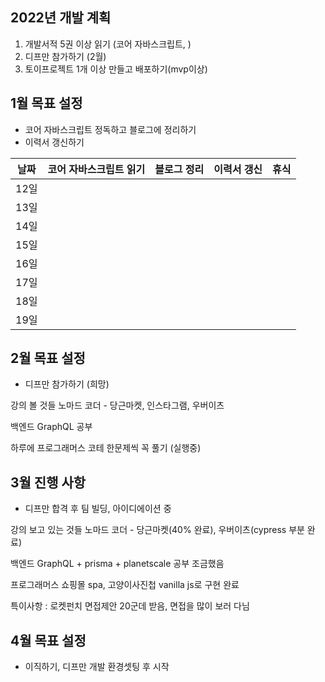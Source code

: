 ## 2022년 개발 계획
1. 개발서적 5권 이상 읽기 (코어 자바스크립트, )
2. 디프만 참가하기 (2월)
3. 토이프로젝트 1개 이상 만들고 배포하기(mvp이상)

## 1월 목표 설정
- 코어 자바스크립트 정독하고 블로그에 정리하기
- 이력서 갱신하기

| 날짜 | 코어 자바스크립트 읽기 | 블로그 정리 | 이력서 갱신 | 휴식 |
|:---:|:---:|:---:|:---:|:---:|
| 12일 |  | | | |
| 13일 |  |  | | |
| 14일 |  |  | | |
| 15일 |  |  | | | 
| 16일 |  |  | | | 
| 17일 |  |  | | | 
| 18일 |  | | | | 
| 19일 |  | | | | 

## 2월 목표 설정
- 디프만 참가하기 (희망)

강의 볼 것들
노마드 코더 - 당근마켓, 인스타그램, 우버이츠

백엔드 GraphQL 공부

하루에 프로그래머스 코테 한문제씩 꼭 풀기 (실행중)

## 3월 진행 사항
- 디프만 합격 후 팀 빌딩, 아이디에이션 중

강의 보고 있는 것들
노마드 코더 - 당근마켓(40% 완료), 우버이츠(cypress 부분 완료)

백엔드 GraphQL + prisma + planetscale 공부 조금했음

프로그래머스 쇼핑몰 spa, 고양이사진첩 vanilla js로 구현 완료

특이사항 : 로켓펀치 면접제안 20군데 받음, 면접을 많이 보러 다님

## 4월 목표 설정
- 이직하기, 디프만 개발 환경셋팅 후 시작
